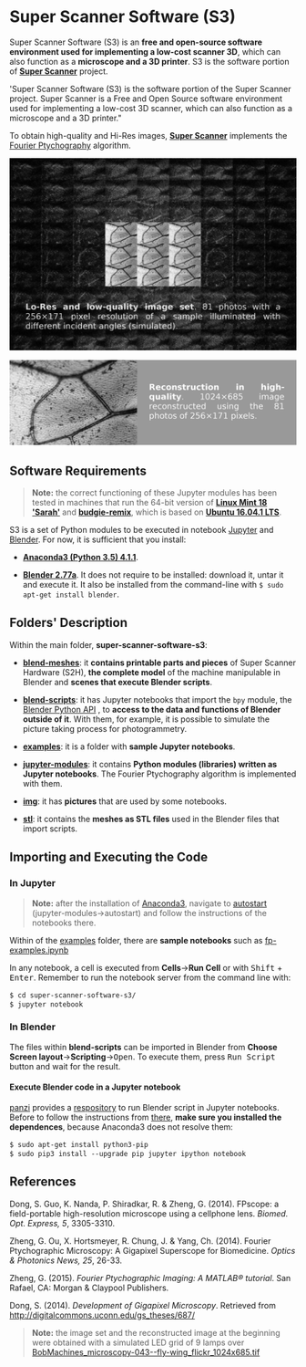 Super Scanner Software (S3)
===========================

Super Scanner Software (S3) is an **free and open-source software environment used for implementing a low-cost scanner 3D**, which can also function as a **microscope and a 3D printer**. S3 is the software portion of [**Super Scanner**](http://www.superscanner.cl) project.


'Super Scanner Software (S3) is the software portion of the Super Scanner project.  Super Scanner is a Free and Open Source software environment used for implementing a low-cost 3D scanner, which can also function as a microscope and a 3D printer."

To obtain high-quality and Hi-Res images, [**Super Scanner**](http://www.superscanner.cl) implements the [Fourier Ptychography](https://sites.google.com/site/gazheng/Fourier-Ptychograph) algorithm.

![Lo-Res and Low-Quality Image Set](img/for-doc/EN_set-n9-256x171_fly-wing_flickr.jpg)

![Reconstruction in High-Quality and Hi-Res](https://github.com/josemarroquintoledo/super-scanner-software-s3/blob/master/img/for-doc/EN_Hi-Res_fly-wing_flickr_wide_2304x685.jpg)

Software Requirements
---------------------

> **Note:** the correct functioning of these Jupyter modules has been tested in machines that run the 64-bit version of **[Linux Mint 18 'Sarah'](https://www.linuxmint.com/rel_sarah_cinnamon_whatsnew.php)** and **[budgie-remix](https://budgie-remix.org)**, which is based on **[Ubuntu 16.04.1 LTS](https://wiki.ubuntu.com/XenialXerus/ReleaseNotes?_ga=1.19022523.2089693014.1474004057)**.

S3 is a set of Python modules to be executed in notebook [Jupyter](http://jupyter.org) and [Blender](https://www.blender.org). For now, it is sufficient that you install:

- [**Anaconda3 (Python 3.5) 4.1.1**](https://www.continuum.io/downloads).

- [**Blender 2.77a**](https://www.blender.org/download/). It does not require to be installed: download it, untar it and execute it. It also be installed from the command-line with ``$ sudo apt-get install blender``.

Folders' Description
--------------------

Within the main folder, **super-scanner-software-s3**:

- **[blend-meshes](blend-meshes/)**: it **contains printable parts and pieces** of Super Scanner Hardware (S2H), **the complete model** of the machine manipulable in Blender and **scenes that execute Blender scripts**.

- **[blend-scripts](blend-scripts/)**: it has Jupyter notebooks that import the `bpy` module, the [Blender Python API](https://www.blender.org/api/blender_python_api_2_78_release/) , to **access to the data and functions of Blender outside of it**. With them, for example, it is possible to simulate the picture taking process for photogrammetry.

- **[examples](examples/)**: it is a folder with **sample Jupyter notebooks**.

- **[jupyter-modules](jupyter-modules/)**: it contains **Python modules (libraries) written as Jupyter notebooks**. The Fourier Ptychography algorithm is implemented with them.

- **[img](img/)**: it has **pictures** that are used by some notebooks.

- **[stl](stl/)**: it contains the **meshes as STL files** used in the Blender files that import scripts.

Importing and Executing the Code
--------------------------------

### In Jupyter

> **Note:** after the installation of [Anaconda3](https://www.continuum.io/downloads), navigate to [autostart](jupyter-modules/autostart) (jupyter-modules&rarr;autostart) and follow the instructions of the notebooks there.

Within of the [examples](examples/) folder, there are **sample notebooks** such as [fp-examples.ipynb](examples/fp-examples.ipynb)

In any notebook, a cell is executed from **Cells**&rarr;**Run Cell** or with <kbd>Shift</kbd> &#43; <kbd>Enter</kbd>. Remember to run the notebook server from the command line with:

```
$ cd super-scanner-software-s3/
$ jupyter notebook
```

### In Blender

The files within **blend-scripts** can be imported in Blender from **Choose Screen layout**&rarr;**Scripting**&rarr;<kbd>Open</kbd>. To execute them, press <kbd>Run Script</kbd> button and wait for the result.

#### Execute Blender code in a Jupyter notebook

[panzi](https://github.com/panzi) provides a [respository](https://github.com/panzi/blender_ipython) to run Blender script in Jupyter notebooks. Before to follow the instructions from [there](https://github.com/panzi/blender_ipython), **make sure you installed the dependences**, because Anaconda3 does not resolve them:

```
$ sudo apt-get install python3-pip
$ sudo pip3 install --upgrade pip jupyter ipython notebook
```

References
----------

Dong, S. Guo, K. Nanda, P. Shiradkar, R. & Zheng, G. (2014). FPscope: a field-portable high-resolution microscope using a cellphone lens. *Biomed. Opt. Express, 5*, 3305-3310.

Zheng, G. Ou, X. Hortsmeyer, R. Chung, J. & Yang, Ch. (2014). Fourier Ptychographic Microscopy: A Gigapixel Superscope for Biomedicine. *Optics & Photonics News, 25*, 26-33.

Zheng, G. (2015). *Fourier Ptychographic Imaging: A MATLAB® tutorial*. San Rafael, CA: Morgan & Claypool Publishers.

Dong, S. (2014). *Development of Gigapixel Microscopy*. Retrieved from http://digitalcommons.uconn.edu/gs_theses/687/

> **Note:** the image set and the reconstructed image at the beginning were obtained with a simulated LED grid of 9 lamps over [BobMachines_microscopy-043--fly-wing_flickr_1024x685.tif](img/BobMachines_microscopy-043--fly-wing_flickr_1024x685.tif)
